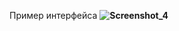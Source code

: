 Пример  интерфейса 
<b>
![Screenshot_4](https://github.com/frakiec89/ExampleManagerForKs/assets/45938852/402ce6b9-c954-4c80-8755-79e0ea4f5985)
